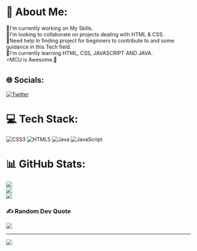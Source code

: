# 💫 About Me:
🔭I'm currently working on My Skills.<br>👯I'm looking to collaborate on projects dealing with HTML & CSS.<br>🤝Need help in finding project for beginners to contribute to and some guidance in this Tech field.<br>🌱I'm currently learning HTML, CSS, JAVASCRIPT AND JAVA.<br>⚡MCU is Awesome.🤩


## 🌐 Socials:
[![Twitter](https://img.shields.io/badge/Twitter-%231DA1F2.svg?logo=Twitter&logoColor=white)](https://twitter.com/SreeSen03) 

# 💻 Tech Stack:
![CSS3](https://img.shields.io/badge/css3-%231572B6.svg?style=for-the-badge&logo=css3&logoColor=white) ![HTML5](https://img.shields.io/badge/html5-%23E34F26.svg?style=for-the-badge&logo=html5&logoColor=white) ![Java](https://img.shields.io/badge/java-%23ED8B00.svg?style=for-the-badge&logo=java&logoColor=white) ![JavaScript](https://img.shields.io/badge/javascript-%23323330.svg?style=for-the-badge&logo=javascript&logoColor=%23F7DF1E)
# 📊 GitHub Stats:
![](https://github-readme-stats.vercel.app/api?username=Sreejit-Sengupto&theme=blue-green&hide_border=false&include_all_commits=false&count_private=false)<br/>
![](https://github-readme-streak-stats.herokuapp.com/?user=Sreejit-Sengupto&theme=blue-green&hide_border=false)<br/>
![](https://github-readme-stats.vercel.app/api/top-langs/?username=Sreejit-Sengupto&theme=blue-green&hide_border=false&include_all_commits=false&count_private=false&layout=compact)

### ✍️ Random Dev Quote
![](https://quotes-github-readme.vercel.app/api?type=vetical&theme=merko)

---
[![](https://visitcount.itsvg.in/api?id=Sreejit-Sengupto&icon=0&color=0)](https://visitcount.itsvg.in)
